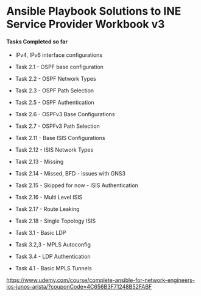 # Ansible Playbook Solutions to INE Service Provider Workbook v3

#### Tasks Completed so far

- IPv4, IPv6 interface configurations
- Task 2.1 - OSPF base configuration
- Task 2.2 - OSPF Network Types
- Task 2.3 - OSPF Path Selection
- Task 2.5 - OSPF Authentication
- Task 2.6 - OSPFv3 Base Configurations
- Task 2.7 - OSPFv3 Path Selection

- Task 2.11 - Base ISIS Configurations
- Task 2.12 - ISIS Network Types
- Task 2.13 - Missing
- Task 2.14 - Missed, BFD - issues with GNS3
- Task 2.15 - Skipped for now - ISIS Authentication
- Task 2.16 - Multi Level ISIS
- Task 2.17 - Route Leaking
- Task 2.18 - Single Topology ISIS

- Task 3.1 -   Basic LDP
- Task 3.2,3 - MPLS Autoconfig
- Task 3.4 -   LDP Authentication

- Task 4.1 -  Basic MPLS Tunnels

https://www.udemy.com/course/complete-ansible-for-network-engineers-ios-junos-arista/?couponCode=4C656B3F71248B52FABF
